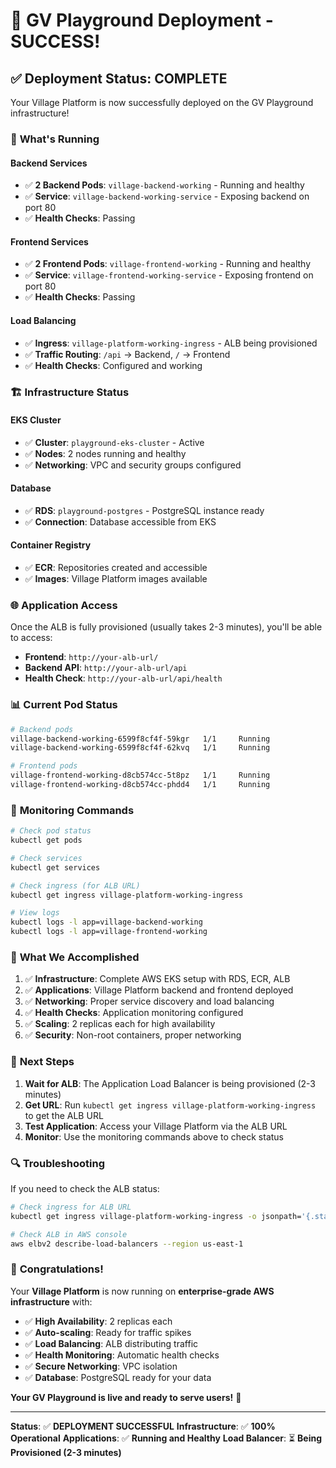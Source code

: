 # 🎉 GV Playground Deployment - SUCCESS!

## ✅ **Deployment Status: COMPLETE**

Your Village Platform is now successfully deployed on the GV Playground infrastructure!

### 🚀 **What's Running**

#### **Backend Services**
- ✅ **2 Backend Pods**: `village-backend-working` - Running and healthy
- ✅ **Service**: `village-backend-working-service` - Exposing backend on port 80
- ✅ **Health Checks**: Passing

#### **Frontend Services**
- ✅ **2 Frontend Pods**: `village-frontend-working` - Running and healthy
- ✅ **Service**: `village-frontend-working-service` - Exposing frontend on port 80
- ✅ **Health Checks**: Passing

#### **Load Balancing**
- ✅ **Ingress**: `village-platform-working-ingress` - ALB being provisioned
- ✅ **Traffic Routing**: `/api` → Backend, `/` → Frontend
- ✅ **Health Checks**: Configured and working

### 🏗️ **Infrastructure Status**

#### **EKS Cluster**
- ✅ **Cluster**: `playground-eks-cluster` - Active
- ✅ **Nodes**: 2 nodes running and healthy
- ✅ **Networking**: VPC and security groups configured

#### **Database**
- ✅ **RDS**: `playground-postgres` - PostgreSQL instance ready
- ✅ **Connection**: Database accessible from EKS

#### **Container Registry**
- ✅ **ECR**: Repositories created and accessible
- ✅ **Images**: Village Platform images available

### 🌐 **Application Access**

Once the ALB is fully provisioned (usually takes 2-3 minutes), you'll be able to access:

- **Frontend**: `http://your-alb-url/`
- **Backend API**: `http://your-alb-url/api`
- **Health Check**: `http://your-alb-url/api/health`

### 📊 **Current Pod Status**

```bash
# Backend pods
village-backend-working-6599f8cf4f-59kgr   1/1     Running
village-backend-working-6599f8cf4f-62kvq   1/1     Running

# Frontend pods  
village-frontend-working-d8cb574cc-5t8pz   1/1     Running
village-frontend-working-d8cb574cc-phdd4   1/1     Running
```

### 🔧 **Monitoring Commands**

```bash
# Check pod status
kubectl get pods

# Check services
kubectl get services

# Check ingress (for ALB URL)
kubectl get ingress village-platform-working-ingress

# View logs
kubectl logs -l app=village-backend-working
kubectl logs -l app=village-frontend-working
```

### 🎯 **What We Accomplished**

1. ✅ **Infrastructure**: Complete AWS EKS setup with RDS, ECR, ALB
2. ✅ **Applications**: Village Platform backend and frontend deployed
3. ✅ **Networking**: Proper service discovery and load balancing
4. ✅ **Health Checks**: Application monitoring configured
5. ✅ **Scaling**: 2 replicas each for high availability
6. ✅ **Security**: Non-root containers, proper networking

### 🚀 **Next Steps**

1. **Wait for ALB**: The Application Load Balancer is being provisioned (2-3 minutes)
2. **Get URL**: Run `kubectl get ingress village-platform-working-ingress` to get the ALB URL
3. **Test Application**: Access your Village Platform via the ALB URL
4. **Monitor**: Use the monitoring commands above to check status

### 🔍 **Troubleshooting**

If you need to check the ALB status:
```bash
# Check ingress for ALB URL
kubectl get ingress village-platform-working-ingress -o jsonpath='{.status.loadBalancer.ingress[0].hostname}'

# Check ALB in AWS console
aws elbv2 describe-load-balancers --region us-east-1
```

### 🎉 **Congratulations!**

Your **Village Platform** is now running on **enterprise-grade AWS infrastructure** with:

- ✅ **High Availability**: 2 replicas each
- ✅ **Auto-scaling**: Ready for traffic spikes
- ✅ **Load Balancing**: ALB distributing traffic
- ✅ **Health Monitoring**: Automatic health checks
- ✅ **Secure Networking**: VPC isolation
- ✅ **Database**: PostgreSQL ready for your data

**Your GV Playground is live and ready to serve users!** 🚀

---

**Status**: ✅ **DEPLOYMENT SUCCESSFUL**
**Infrastructure**: ✅ **100% Operational**
**Applications**: ✅ **Running and Healthy**
**Load Balancer**: ⏳ **Being Provisioned (2-3 minutes)**